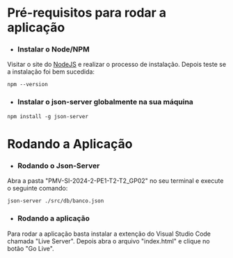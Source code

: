 # Pré-requisitos para rodar a aplicação

- ### Instalar o Node/NPM
Visitar o site do [NodeJS](https://nodejs.org/pt) e realizar o processo de instalação. Depois teste se a instalação foi bem sucedida:
```
npm --version
```

- ### Instalar o json-server globalmente na sua máquina
```
npm install -g json-server
```

# Rodando a Aplicação
- ### Rodando o Json-Server
Abra a pasta "PMV-SI-2024-2-PE1-T2-T2_GP02" no seu terminal e execute o seguinte comando:
```
json-server ./src/db/banco.json
```

- ### Rodando a aplicação
Para rodar a aplicação basta instalar a extenção do Visual Studio Code chamada "Live Server". Depois abra o arquivo "index.html" e clique no botão "Go Live".